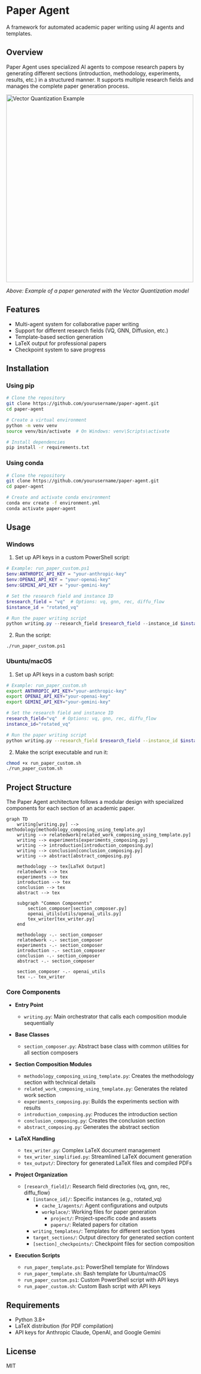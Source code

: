 # Paper Agent

A framework for automated academic paper writing using AI agents and templates.

## Overview

Paper Agent uses specialized AI agents to compose research papers by generating different sections (introduction, methodology, experiments, results, etc.) in a structured manner. It supports multiple research fields and manages the complete paper generation process.

<img src="vq_example.gif" alt="Vector Quantization Example" width="500"/>

*Above: Example of a paper generated with the Vector Quantization model*

## Features

- Multi-agent system for collaborative paper writing
- Support for different research fields (VQ, GNN, Diffusion, etc.)
- Template-based section generation
- LaTeX output for professional papers
- Checkpoint system to save progress

## Installation

### Using pip

```bash
# Clone the repository
git clone https://github.com/yourusername/paper-agent.git
cd paper-agent

# Create a virtual environment
python -m venv venv
source venv/bin/activate  # On Windows: venv\Scripts\activate

# Install dependencies
pip install -r requirements.txt
```

### Using conda

```bash
# Clone the repository
git clone https://github.com/yourusername/paper-agent.git
cd paper-agent

# Create and activate conda environment
conda env create -f environment.yml
conda activate paper-agent
```

## Usage

### Windows

1. Set up API keys in a custom PowerShell script:

```powershell
# Example: run_paper_custom.ps1
$env:ANTHROPIC_API_KEY = "your-anthropic-key"
$env:OPENAI_API_KEY = "your-openai-key"
$env:GEMINI_API_KEY = "your-gemini-key"

# Set the research field and instance ID
$research_field = "vq"  # Options: vq, gnn, rec, diffu_flow
$instance_id = "rotated_vq"

# Run the paper writing script
python writing.py --research_field $research_field --instance_id $instance_id
```

2. Run the script:

```
./run_paper_custom.ps1
```

### Ubuntu/macOS

1. Set up API keys in a custom bash script:

```bash
# Example: run_paper_custom.sh
export ANTHROPIC_API_KEY="your-anthropic-key"
export OPENAI_API_KEY="your-openai-key"
export GEMINI_API_KEY="your-gemini-key"

# Set the research field and instance ID
research_field="vq"  # Options: vq, gnn, rec, diffu_flow
instance_id="rotated_vq"

# Run the paper writing script
python writing.py --research_field $research_field --instance_id $instance_id
```

2. Make the script executable and run it:

```bash
chmod +x run_paper_custom.sh
./run_paper_custom.sh
```

## Project Structure

The Paper Agent architecture follows a modular design with specialized components for each section of an academic paper.

```mermaid
graph TD
    writing[writing.py] --> methodology[methodology_composing_using_template.py]
    writing --> relatedwork[related_work_composing_using_template.py]
    writing --> experiments[experiments_composing.py]
    writing --> introduction[introduction_composing.py]
    writing --> conclusion[conclusion_composing.py]
    writing --> abstract[abstract_composing.py]
    
    methodology --> tex[LaTeX Output]
    relatedwork --> tex
    experiments --> tex
    introduction --> tex
    conclusion --> tex
    abstract --> tex
    
    subgraph "Common Components"
        section_composer[section_composer.py]
        openai_utils[utils/openai_utils.py]
        tex_writer[tex_writer.py]
    end
    
    methodology -.- section_composer
    relatedwork -.- section_composer
    experiments -.- section_composer
    introduction -.- section_composer
    conclusion -.- section_composer
    abstract -.- section_composer
    
    section_composer -.- openai_utils
    tex -.- tex_writer
```

### Core Components

- **Entry Point**
  - `writing.py`: Main orchestrator that calls each composition module sequentially

- **Base Classes**
  - `section_composer.py`: Abstract base class with common utilities for all section composers

- **Section Composition Modules**
  - `methodology_composing_using_template.py`: Creates the methodology section with technical details
  - `related_work_composing_using_template.py`: Generates the related work section
  - `experiments_composing.py`: Builds the experiments section with results
  - `introduction_composing.py`: Produces the introduction section
  - `conclusion_composing.py`: Creates the conclusion section
  - `abstract_composing.py`: Generates the abstract section

- **LaTeX Handling**
  - `tex_writer.py`: Complex LaTeX document management
  - `tex_writer_simplified.py`: Streamlined LaTeX document generation
  - `tex_output/`: Directory for generated LaTeX files and compiled PDFs

- **Project Organization**
  - `[research_field]/`: Research field directories (vq, gnn, rec, diffu_flow)
    - `[instance_id]/`: Specific instances (e.g., rotated_vq)
      - `cache_1/agents/`: Agent configurations and outputs
      - `workplace/`: Working files for paper generation
        - `project/`: Project-specific code and assets
        - `papers/`: Related papers for citation
    - `writing_templates/`: Templates for different section types
    - `target_sections/`: Output directory for generated section content
    - `[section]_checkpoints/`: Checkpoint files for section composition

- **Execution Scripts**
  - `run_paper_template.ps1`: PowerShell template for Windows
  - `run_paper_template.sh`: Bash template for Ubuntu/macOS
  - `run_paper_custom.ps1`: Custom PowerShell script with API keys
  - `run_paper_custom.sh`: Custom Bash script with API keys

## Requirements

- Python 3.8+
- LaTeX distribution (for PDF compilation)
- API keys for Anthropic Claude, OpenAI, and Google Gemini

## License

MIT
